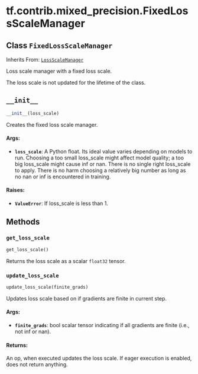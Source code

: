 <div itemscope itemtype="http://developers.google.com/ReferenceObject">
<meta itemprop="name" content="tf.contrib.mixed_precision.FixedLossScaleManager" />
<meta itemprop="path" content="Stable" />
<meta itemprop="property" content="__init__"/>
<meta itemprop="property" content="get_loss_scale"/>
<meta itemprop="property" content="update_loss_scale"/>
</div>

# tf.contrib.mixed_precision.FixedLossScaleManager

## Class `FixedLossScaleManager`

Inherits From: [`LossScaleManager`](../../../tf/contrib/mixed_precision/LossScaleManager.md)

Loss scale manager with a fixed loss scale.

The loss scale is not updated for the lifetime of the class.

<h2 id="__init__"><code>__init__</code></h2>

``` python
__init__(loss_scale)
```

Creates the fixed loss scale manager.

#### Args:

* <b>`loss_scale`</b>: A Python float. Its ideal value varies depending on models to
    run. Choosing a too small loss_scale might affect model quality; a too
    big loss_scale might cause inf or nan. There is no single right
    loss_scale to apply. There is no harm choosing a relatively big number
    as long as no nan or inf is encountered in training.


#### Raises:

* <b>`ValueError`</b>: If loss_scale is less than 1.



## Methods

<h3 id="get_loss_scale"><code>get_loss_scale</code></h3>

``` python
get_loss_scale()
```

Returns the loss scale as a scalar `float32` tensor.

<h3 id="update_loss_scale"><code>update_loss_scale</code></h3>

``` python
update_loss_scale(finite_grads)
```

Updates loss scale based on if gradients are finite in current step.

#### Args:

* <b>`finite_grads`</b>: bool scalar tensor indicating if all gradients are
    finite (i.e., not inf or nan).


#### Returns:

An op, when executed updates the loss scale. If eager execution is
enabled, does not return anything.



